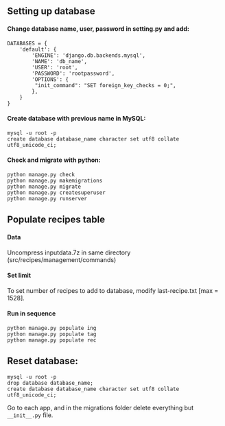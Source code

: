 ## Setting up database

#### Change database name, user, password in setting.py and add:
```
DATABASES = {
    'default': {
        'ENGINE': 'django.db.backends.mysql',
        'NAME': 'db_name',
        'USER': 'root',
        'PASSWORD': 'rootpassword',
		'OPTIONS': {
         "init_command": "SET foreign_key_checks = 0;",
		},
    }
}
```

#### Create database with previous name in MySQL:
```
mysql -u root -p
create database database_name character set utf8 collate utf8_unicode_ci;
```

#### Check and migrate with python:
```
python manage.py check
python manage.py makemigrations
python manage.py migrate
python manage.py createsuperuser
python manage.py runserver
```

## Populate recipes table 

#### Data
 Uncompress inputdata.7z in same directory (src/recipes/management/commands)

#### Set limit
To set number of recipes to add to database, modify last-recipe.txt [max = 1528].

#### Run in sequence

```
python manage.py populate ing
python manage.py populate tag
python manage.py populate rec
```

## Reset database:
```
mysql -u root -p
drop database database_name;
create database database_name character set utf8 collate utf8_unicode_ci;
```

Go to each app, and in the migrations folder delete everything but ```__init__.py``` file.
